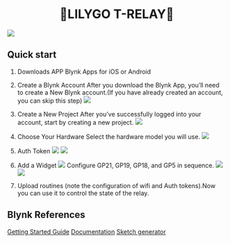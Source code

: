 <h1 align = "center">🌟LILYGO T-RELAY🌟</h1>


![](../../image/Interactive.png)

## Quick start
1. Downloads APP
Blynk Apps for iOS or Android

2. Create a Blynk Account
After you download the Blynk App, you’ll need to create a New Blynk account.(If you have already created an account, you can skip this step)
![](../../image/Create_a_Blynk_Account.png)

3. Create a New Project
After you’ve successfully logged into your account, start by creating a new project.
![](../../image/Create_a_New_Project.png)

4. Choose Your Hardware
Select the hardware model you will use. 
![](../../image/Choose_Your_Hardware.png)

5. Auth Token
![](../../image/Auth_Token_1.png)
![](../../image/Auth_Token_2.png)

6. Add a Widget
![](../../image/Add_a_Widget.png)
Configure GP21, GP19, GP18, and GP5 in sequence.
![](../../image/Add_a_Widget_2.png)
![](../../image/Add_a_Widget_3.png)

7. Upload routines (note the configuration of wifi and Auth tokens).Now you can use it to control the state of the relay.

## Blynk References
[Getting Started Guide](https://www.blynk.cc/getting-started)
[Documentation](http://docs.blynk.cc/)
[Sketch generator](https://examples.blynk.cc/)
